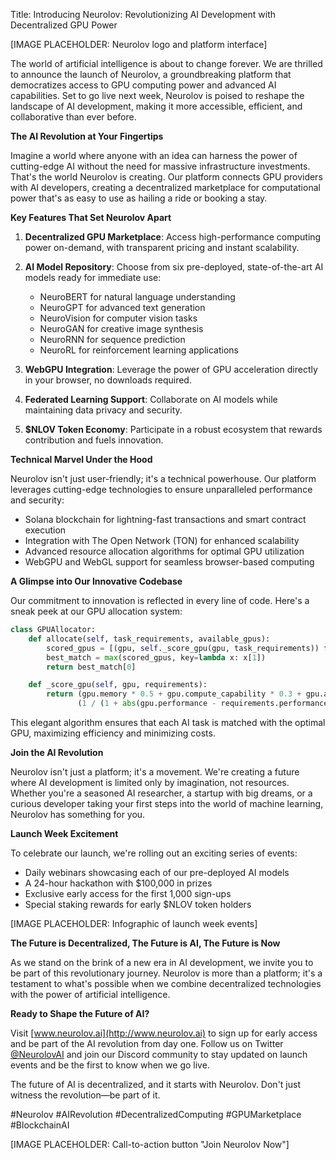 
Title: Introducing Neurolov: Revolutionizing AI Development with Decentralized GPU Power

[IMAGE PLACEHOLDER: Neurolov logo and platform interface]

The world of artificial intelligence is about to change forever. We are thrilled to announce the launch of Neurolov, a groundbreaking platform that democratizes access to GPU computing power and advanced AI capabilities. Set to go live next week, Neurolov is poised to reshape the landscape of AI development, making it more accessible, efficient, and collaborative than ever before.

**The AI Revolution at Your Fingertips**

Imagine a world where anyone with an idea can harness the power of cutting-edge AI without the need for massive infrastructure investments. That's the world Neurolov is creating. Our platform connects GPU providers with AI developers, creating a decentralized marketplace for computational power that's as easy to use as hailing a ride or booking a stay.

**Key Features That Set Neurolov Apart**

1. **Decentralized GPU Marketplace**: Access high-performance computing power on-demand, with transparent pricing and instant scalability.

2. **AI Model Repository**: Choose from six pre-deployed, state-of-the-art AI models ready for immediate use:
   - NeuroBERT for natural language understanding
   - NeuroGPT for advanced text generation
   - NeuroVision for computer vision tasks
   - NeuroGAN for creative image synthesis
   - NeuroRNN for sequence prediction
   - NeuroRL for reinforcement learning applications

3. **WebGPU Integration**: Leverage the power of GPU acceleration directly in your browser, no downloads required.

4. **Federated Learning Support**: Collaborate on AI models while maintaining data privacy and security.

5. **$NLOV Token Economy**: Participate in a robust ecosystem that rewards contribution and fuels innovation.

**Technical Marvel Under the Hood**

Neurolov isn't just user-friendly; it's a technical powerhouse. Our platform leverages cutting-edge technologies to ensure unparalleled performance and security:

- Solana blockchain for lightning-fast transactions and smart contract execution
- Integration with The Open Network (TON) for enhanced scalability
- Advanced resource allocation algorithms for optimal GPU utilization
- WebGPU and WebGL support for seamless browser-based computing

**A Glimpse into Our Innovative Codebase**

Our commitment to innovation is reflected in every line of code. Here's a sneak peek at our GPU allocation system:

```python
class GPUAllocator:
    def allocate(self, task_requirements, available_gpus):
        scored_gpus = [(gpu, self._score_gpu(gpu, task_requirements)) for gpu in available_gpus]
        best_match = max(scored_gpus, key=lambda x: x[1])
        return best_match[0]

    def _score_gpu(self, gpu, requirements):
        return (gpu.memory * 0.5 + gpu.compute_capability * 0.3 + gpu.availability * 0.2) * \
               (1 / (1 + abs(gpu.performance - requirements.performance)))
```

This elegant algorithm ensures that each AI task is matched with the optimal GPU, maximizing efficiency and minimizing costs.

**Join the AI Revolution**

Neurolov isn't just a platform; it's a movement. We're creating a future where AI development is limited only by imagination, not resources. Whether you're a seasoned AI researcher, a startup with big dreams, or a curious developer taking your first steps into the world of machine learning, Neurolov has something for you.

**Launch Week Excitement**

To celebrate our launch, we're rolling out an exciting series of events:

- Daily webinars showcasing each of our pre-deployed AI models
- A 24-hour hackathon with $100,000 in prizes
- Exclusive early access for the first 1,000 sign-ups
- Special staking rewards for early $NLOV token holders

[IMAGE PLACEHOLDER: Infographic of launch week events]

**The Future is Decentralized, The Future is AI, The Future is Now**

As we stand on the brink of a new era in AI development, we invite you to be part of this revolutionary journey. Neurolov is more than a platform; it's a testament to what's possible when we combine decentralized technologies with the power of artificial intelligence.

**Ready to Shape the Future of AI?**

Visit [www.neurolov.ai](http://www.neurolov.ai) to sign up for early access and be part of the AI revolution from day one. Follow us on Twitter [@NeurolovAI](https://twitter.com/NeurolovAI) and join our Discord community to stay updated on launch events and be the first to know when we go live.

The future of AI is decentralized, and it starts with Neurolov. Don't just witness the revolution—be part of it.

#Neurolov #AIRevolution #DecentralizedComputing #GPUMarketplace #BlockchainAI

[IMAGE PLACEHOLDER: Call-to-action button "Join Neurolov Now"]

